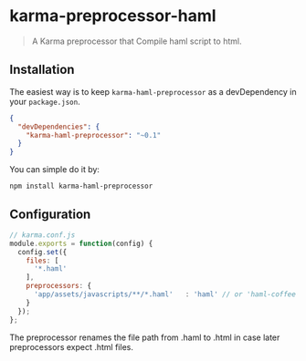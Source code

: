 karma-preprocessor-haml
=======================
> A Karma preprocessor that Compile haml script to html.

## Installation

The easiest way is to keep `karma-haml-preprocessor` as a devDependency in your `package.json`.
```json
{
  "devDependencies": {
    "karma-haml-preprocessor": "~0.1"
  }
}
```

You can simple do it by:
```
npm install karma-haml-preprocessor
```

## Configuration
```js
// karma.conf.js
module.exports = function(config) {
  config.set({
    files: [
      '*.haml'
    ],
    preprocessors: {
      'app/assets/javascripts/**/*.haml'   : 'haml' // or 'haml-coffee'
    }
  });
};
```

The preprocessor renames the file path from .haml to .html in case later preprocessors expect .html files.
